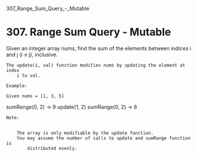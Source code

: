 307_Range_Sum_Query_-_Mutable
# 307. Range Sum Query - Mutable

Given an integer array nums, find the sum of the elements between indices i and
        j (i ≤ j), inclusive.

    The update(i, val) function modifies nums by updating the element at index
        i to val.

    Example:

    Given nums = [1, 3, 5]

sumRange(0, 2) -> 9
update(1, 2)
sumRange(0, 2) -> 8

    Note:

    
        The array is only modifiable by the update function.
        You may assume the number of calls to update and sumRange function is
            distributed evenly.